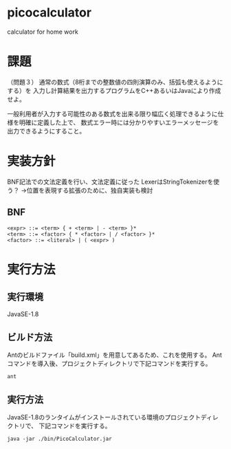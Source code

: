 # picocalculator
calculator for home work

# 課題
（問題３）
通常の数式（8桁までの整数値の四則演算のみ、括弧も使えるようにする）を
入力し計算結果を出力するプログラムをC++あるいはJavaにより作成せよ。

一般利用者が入力する可能性のある数式を出来る限り幅広く処理できるように仕様を明確に定義した上で、
数式エラー時には分かりやすいエラーメッセージを出力できるようにすること。

# 実装方針
BNF記法での文法定義を行い、文法定義に従った
LexerはStringTokenizerを使う？
→位置を表現する拡張のために、独自実装も検討


## BNF

    <expr> ::= <term> { + <term> | - <term> }*
    <term> ::= <factor> { * <factor> | / <factor> }*
    <factor> ::= <literal> | ( <expr> )

# 実行方法

## 実行環境

JavaSE-1.8

## ビルド方法

Antのビルドファイル「build.xml」を用意してあるため、これを使用する。
Antコマンドを導入後、プロジェクトディレクトリで下記コマンドを実行する。

    ant

## 実行方法

JavaSE-1.8のランタイムがインストールされている環境のプロジェクトディレクトリで、
下記コマンドを実行する。

    java -jar ./bin/PicoCalculator.jar


